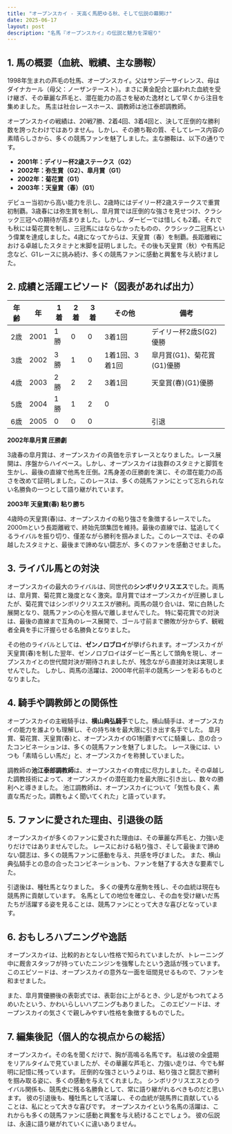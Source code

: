 ```yaml
---
title: "オープンスカイ - 天高く馬肥ゆる秋、そして伝説の幕開け"
date: 2025-06-17
layout: post
description: "名馬『オープンスカイ』の伝説と魅力を深堀り"
---
```


## 1. 馬の概要（血統、戦績、主な勝鞍）

1998年生まれの芦毛の牡馬、オープンスカイ。父はサンデーサイレンス、母はダイナカール（母父：ノーザンテースト）。まさに黄金配合と謳われた血統を受け継ぎ、その華麗な芦毛と、潜在能力の高さを秘めた逸材として早くから注目を集めました。  馬主は社台レースホース、調教師は池江泰郎調教師。

オープンスカイの戦績は、20戦7勝、2着4回、3着4回と、決して圧倒的な勝利数を誇ったわけではありません。しかし、その勝ち鞍の質、そしてレース内容の素晴らしさから、多くの競馬ファンを魅了しました。主な勝鞍は、以下の通りです。

* **2001年：デイリー杯2歳ステークス（G2）**
* **2002年：弥生賞（G2）、皐月賞（G1）**
* **2002年：菊花賞（G1）**
* **2003年：天皇賞（春）（G1）**


デビュー当初から高い能力を示し、2歳時にはデイリー杯2歳ステークスで重賞初制覇。3歳春には弥生賞を制し、皐月賞では圧倒的な強さを見せつけ、クラシック三冠への期待が高まりました。しかし、ダービーでは惜しくも2着。それでも秋には菊花賞を制し、三冠馬にはならなかったものの、クラシック二冠馬という偉業を達成しました。4歳になってからは、天皇賞（春）を制覇。長距離戦における卓越したスタミナと末脚を証明しました。その後も天皇賞（秋）や有馬記念など、G1レースに挑み続け、多くの競馬ファンに感動と興奮を与え続けました。


## 2. 成績と活躍エピソード（図表があれば出力）

| 年齢 | 年 | 1着 | 2着 | 3着 | その他 | 備考 |
|---|---|---|---|---|---|---|
| 2歳 | 2001 | 1勝 | 0 | 0 | 3着1回 | デイリー杯2歳S(G2)優勝 |
| 3歳 | 2002 | 3勝 | 1 | 0 | 1着1回、3着1回 | 皐月賞(G1)、菊花賞(G1)優勝 |
| 4歳 | 2003 | 2勝 | 2 | 2 | 3着1回 | 天皇賞(春)(G1)優勝 |
| 5歳 | 2004 | 1勝 | 1 | 2 | 0 |  |
| 6歳 | 2005 | 0 | 0 | 0 |  |  引退 |


**2002年皐月賞 圧勝劇**

3歳春の皐月賞は、オープンスカイの真価を示すレースとなりました。レース展開は、序盤からハイペース。しかし、オープンスカイは抜群のスタミナと脚質を生かし、最後の直線で他馬を圧倒。2馬身差の圧勝劇を演じ、その潜在能力の高さを改めて証明しました。このレースは、多くの競馬ファンにとって忘れられない名勝負の一つとして語り継がれています。


**2003年 天皇賞(春) 粘り勝ち**

4歳時の天皇賞(春)は、オープンスカイの粘り強さを象徴するレースでした。2000mという長距離戦で、終始先頭集団を維持。最後の直線では、猛追してくるライバルを振り切り、僅差ながら勝利を掴みました。このレースでは、その卓越したスタミナと、最後まで諦めない闘志が、多くのファンを感動させました。


## 3. ライバル馬との対決

オープンスカイの最大のライバルは、同世代の**シンボリクリスエス**でした。両馬は、皐月賞、菊花賞と幾度となく激突。皐月賞ではオープンスカイが圧勝しましたが、菊花賞ではシンボリクリスエスが勝利。両馬の競り合いは、常に白熱した展開となり、競馬ファンの心を掴んで離しませんでした。  特に菊花賞での対決は、最後の直線まで互角のレース展開で、ゴール寸前まで勝敗が分からず、観戦者全員を手に汗握らせる名勝負となりました。


その他のライバルとしては、**ゼンノロブロイ**が挙げられます。オープンスカイが天皇賞(春)を制した翌年、ゼンノロブロイはダービー馬として頭角を現し、オープンスカイとの世代間対決が期待されましたが、残念ながら直接対決は実現しませんでした。  しかし、両馬の活躍は、2000年代前半の競馬シーンを彩るものとなりました。


## 4. 騎手や調教師との関係性

オープンスカイの主戦騎手は、**横山典弘騎手**でした。横山騎手は、オープンスカイの能力を誰よりも理解し、その持ち味を最大限に引き出す名手でした。  皐月賞、菊花賞、天皇賞(春)と、オープンスカイのG1制覇すべてに騎乗し、息の合ったコンビネーションは、多くの競馬ファンを魅了しました。  レース後には、いつも「素晴らしい馬だ」と、オープンスカイを称賛していました。


調教師の**池江泰郎調教師**は、オープンスカイの育成に尽力しました。その卓越した調教技術によって、オープンスカイの潜在能力を最大限に引き出し、数々の勝利へと導きました。  池江調教師は、オープンスカイについて「気性も良く、素直な馬だった。調教もよく聞いてくれた」と語っています。


## 5. ファンに愛された理由、引退後の話

オープンスカイが多くのファンに愛された理由は、その華麗な芦毛と、力強い走りだけではありませんでした。  レースにおける粘り強さ、そして最後まで諦めない闘志は、多くの競馬ファンに感動を与え、共感を呼びました。  また、横山典弘騎手との息の合ったコンビネーションも、ファンを魅了する大きな要素でした。


引退後は、種牡馬となりました。  多くの優秀な産駒を残し、その血統は現在も競馬界に貢献しています。  名馬としての地位を確立し、その血を受け継いだ馬たちが活躍する姿を見ることは、競馬ファンにとって大きな喜びとなっています。


## 6. おもしろハプニングや逸話

オープンスカイは、比較的おとなしい性格で知られていましたが、トレーニング中に厩舎スタッフが持っていたニンジンを強奪したという逸話が残っています。  このエピソードは、オープンスカイの意外な一面を垣間見せるもので、ファンを和ませました。


また、皐月賞優勝後の表彰式では、表彰台に上がるとき、少し足がもつれてよろめいたという、かわいらしいハプニングもありました。  このエピソードは、オープンスカイの気さくで親しみやすい性格を象徴するものでした。


## 7. 編集後記（個人的な視点からの総括）

オープンスカイ。その名を聞くだけで、胸が高鳴る名馬です。  私は彼の全盛期をリアルタイムで見ていましたが、その華麗な芦毛と、力強い走りは、今でも鮮明に記憶に残っています。  圧倒的な強さというよりは、粘り強さと闘志で勝利を掴み取る姿に、多くの感動を与えてくれました。  シンボリクリスエスとのライバル関係も、競馬史に残る名勝負として、常に語り継がれるべきものだと思います。  彼の引退後も、種牡馬として活躍し、その血統が競馬界に貢献していることは、私にとって大きな喜びです。  オープンスカイという名馬の活躍は、これからも多くの競馬ファンに感動と興奮を与え続けることでしょう。  彼の伝説は、永遠に語り継がれていくに違いありません。

